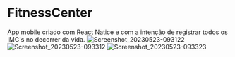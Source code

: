 # FitnessCenter
App mobile criado com React Natice e com a intenção de registrar todos os IMC's no decorrer da vida.
![Screenshot_20230523-093122](https://github.com/saviosoaresc/FitnessCenter/assets/62923486/d619e533-41a5-427c-a116-2eade82a1c41)
![Screenshot_20230523-093312](https://github.com/saviosoaresc/FitnessCenter/assets/62923486/27296c25-4639-4cf5-91f1-1f8f02c805dd)
![Screenshot_20230523-093323](https://github.com/saviosoaresc/FitnessCenter/assets/62923486/900484ee-5e5f-4cc3-a6e1-12336800fcc0)
